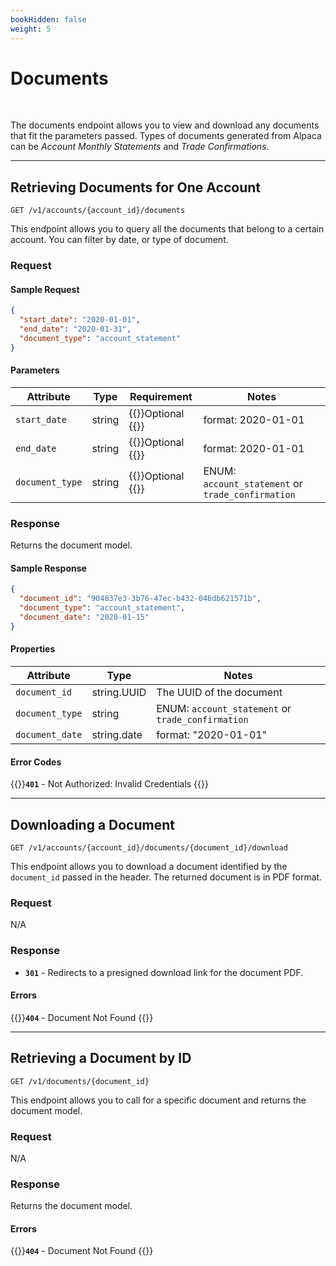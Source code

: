 ```yaml
---
bookHidden: false
weight: 5
---
```


# Documents

&nbsp;

The documents endpoint allows you to view and download any documents that fit the parameters passed. Types of documents generated from Alpaca can be _Account Monthly Statements_ and _Trade Confirmations_.

---

## **Retrieving Documents for One Account**

`GET /v1/accounts/{account_id}/documents`

This endpoint allows you to query all the documents that belong to a certain account. You can filter by date, or type of document.

### Request

#### Sample Request

```json
{
  "start_date": "2020-01-01",
  "end_date": "2020-01-31",
  "document_type": "account_statement"
}
```

#### Parameters

| Attribute       | Type   | Requirement                         | Notes                                             |
| --------------- | ------ | ----------------------------------- | ------------------------------------------------- |
| `start_date`    | string | {{<hint info>}}Optional {{</hint>}} | format: 2020-01-01                                |
| `end_date`      | string | {{<hint info>}}Optional {{</hint>}} | format: 2020-01-01                                |
| `document_type` | string | {{<hint info>}}Optional {{</hint>}} | ENUM: `account_statement` or `trade_confirmation` |

### Response

Returns the document model.

#### Sample Response

```json
{
  "document_id": "904837e3-3b76-47ec-b432-046db621571b",
  "document_type": "account_statement",
  "document_date": "2020-01-15"
}
```

#### Properties

| Attribute       | Type        | Notes                                             |
| --------------- | ----------- | ------------------------------------------------- |
| `document_id`   | string.UUID | The UUID of the document                          |
| `document_type` | string      | ENUM: `account_statement` or `trade_confirmation` |
| `document_date` | string.date | format: "2020-01-01"                              |

#### Error Codes

{{<hint warning>}}**`401`** - Not Authorized: Invalid Credentials {{</hint>}}

---

## **Downloading a Document**

`GET /v1/accounts/{account_id}/documents/{document_id}/download`

This endpoint allows you to download a document identified by the `document_id` passed in the header. The returned document is in PDF format.

### Request

N/A

### Response

- **`301`** - Redirects to a presigned download link for the document PDF.

#### Errors

{{<hint warning>}}**`404`** - Document Not Found {{</hint>}}

---

## **Retrieving a Document by ID**

`GET /v1/documents/{document_id}`

This endpoint allows you to call for a specific document and returns the document model.

### Request

N/A

### Response

Returns the document model.

#### Errors

{{<hint warning>}}**`404`** - Document Not Found {{</hint>}}
